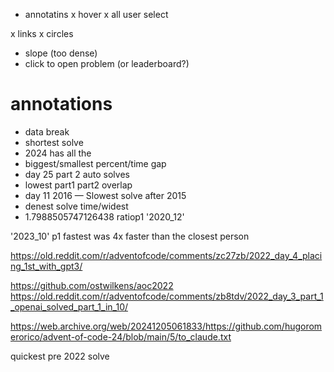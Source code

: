 - annotatins
x hover
x all user select

x links
x circles
- slope (too dense)
- click to open problem (or leaderboard?)

# annotations
- data break
- shortest solve
- 2024 has all the 
- biggest/smallest percent/time gap
- day 25 part 2 auto solves
- lowest part1 part2 overlap
- day 11 2016 — Slowest solve after 2015
- denest solve time/widest
- 1.7988505747126438 ratiop1 '2020_12'

'2023_10' p1 fastest was 4x faster than the closest person





https://old.reddit.com/r/adventofcode/comments/zc27zb/2022_day_4_placing_1st_with_gpt3/

https://github.com/ostwilkens/aoc2022
https://old.reddit.com/r/adventofcode/comments/zb8tdv/2022_day_3_part_1_openai_solved_part_1_in_10/

https://web.archive.org/web/20241205061833/https://github.com/hugoromerorico/advent-of-code-24/blob/main/5/to_claude.txt


quickest pre 2022 solve






